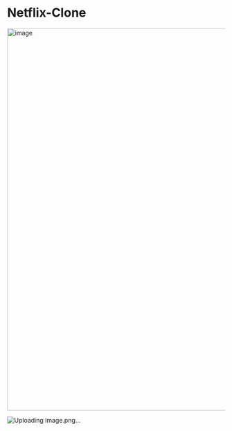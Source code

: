# Netflix-Clone
<img width="1881" height="881" alt="image" src="https://github.com/user-attachments/assets/7b654bf2-d370-45f3-9bb8-3caaa14ae5a5" />

![Uploading image.png…]()

